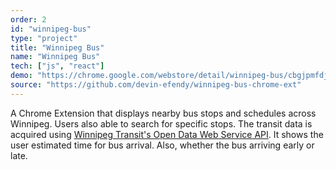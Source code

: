 ```yaml
---
order: 2
id: "winnipeg-bus"
type: "project"
title: "Winnipeg Bus"
name: "Winnipeg Bus"
tech: ["js", "react"]
demo: "https://chrome.google.com/webstore/detail/winnipeg-bus/cbgjpmfdjnogcgkpjcpnihmocbhpbgpo?hl=en"
source: "https://github.com/devin-efendy/winnipeg-bus-chrome-ext"
---
```


A Chrome Extension that displays nearby bus stops and schedules across Winnipeg.
Users also able to search for specific stops.
The transit data is acquired using <a href="https://api.winnipegtransit.com/home/api/v3" target="_blank" >Winnipeg Transit's Open Data Web Service API</a>.
It shows the user estimated time for bus arrival. Also, whether the bus arriving early or late.
